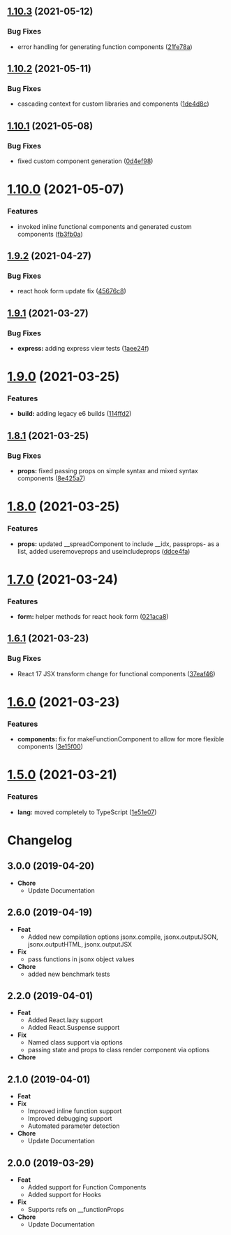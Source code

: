 ## [1.10.3](https://github.com/repetere/jsonx/compare/v1.10.2...v1.10.3) (2021-05-12)


### Bug Fixes

* error handling for generating function components ([21fe78a](https://github.com/repetere/jsonx/commit/21fe78a9ffac8009745f527dde8a03177f9c642b))

## [1.10.2](https://github.com/repetere/jsonx/compare/v1.10.1...v1.10.2) (2021-05-11)


### Bug Fixes

* cascading context for custom libraries and components ([1de4d8c](https://github.com/repetere/jsonx/commit/1de4d8c391c990b310dbaf6b6c8b2fc5a8702460))

## [1.10.1](https://github.com/repetere/jsonx/compare/v1.10.0...v1.10.1) (2021-05-08)


### Bug Fixes

* fixed custom component generation ([0d4ef98](https://github.com/repetere/jsonx/commit/0d4ef98da5808e8b847e9d73348383b47d4cbdaa))

# [1.10.0](https://github.com/repetere/jsonx/compare/v1.9.2...v1.10.0) (2021-05-07)


### Features

* invoked inline functional components and generated custom components ([fb3fb0a](https://github.com/repetere/jsonx/commit/fb3fb0af9270628340aef2873b05c393703a515c))

## [1.9.2](https://github.com/repetere/jsonx/compare/v1.9.1...v1.9.2) (2021-04-27)


### Bug Fixes

* react hook form update fix ([45676c8](https://github.com/repetere/jsonx/commit/45676c8428d8a0abd3ae51bd14851228782153e0))

## [1.9.1](https://github.com/repetere/jsonx/compare/v1.9.0...v1.9.1) (2021-03-27)


### Bug Fixes

* **express:** adding express view tests ([1aee24f](https://github.com/repetere/jsonx/commit/1aee24ff6775ebafec9549148925c7c0feba67ee))

# [1.9.0](https://github.com/repetere/jsonx/compare/v1.8.1...v1.9.0) (2021-03-25)


### Features

* **build:** adding legacy e6 builds ([114ffd2](https://github.com/repetere/jsonx/commit/114ffd257890b4ab17bbd8f707eda20880775b6d))

## [1.8.1](https://github.com/repetere/jsonx/compare/v1.8.0...v1.8.1) (2021-03-25)


### Bug Fixes

* **props:** fixed passing props on simple syntax and mixed syntax components ([8e425a7](https://github.com/repetere/jsonx/commit/8e425a7f218b5a4753a93db0e859bd3f57c80a22))

# [1.8.0](https://github.com/repetere/jsonx/compare/v1.7.0...v1.8.0) (2021-03-25)


### Features

* **props:** updated __spreadComponent to include __idx, passprops- as a list, added useremoveprops and useincludeprops ([ddce4fa](https://github.com/repetere/jsonx/commit/ddce4fa62d70bda3c638aee3dee675060459c4e4))

# [1.7.0](https://github.com/repetere/jsonx/compare/v1.6.1...v1.7.0) (2021-03-24)


### Features

* **form:** helper methods for react hook form ([021aca8](https://github.com/repetere/jsonx/commit/021aca8afb9bc2e956d72b0683708a1c582b776d))

## [1.6.1](https://github.com/repetere/jsonx/compare/v1.6.0...v1.6.1) (2021-03-23)


### Bug Fixes

* React 17 JSX transform change for functional components ([37eaf46](https://github.com/repetere/jsonx/commit/37eaf467309b36eb45dd131e962e39a851182ef7))

# [1.6.0](https://github.com/repetere/jsonx/compare/v1.5.0...v1.6.0) (2021-03-23)


### Features

* **components:** fix for makeFunctionComponent to allow for more flexible components ([3e15f00](https://github.com/repetere/jsonx/commit/3e15f0013d62561a7c5d69bfb44824cc59ec52d2))

# [1.5.0](https://github.com/repetere/jsonx/compare/v1.4.2...v1.5.0) (2021-03-21)


### Features

* **lang:** moved completely to TypeScript ([1e51e07](https://github.com/repetere/jsonx/commit/1e51e07fe64f363ced6a72427119304537a4375c))

# Changelog

## 3.0.0 (2019-04-20)

- **Chore**
  - Update Documentation

## 2.6.0 (2019-04-19)

- **Feat**
  - Added new compilation options jsonx.compile, jsonx.outputJSON, jsonx.outputHTML, jsonx.outputJSX
- **Fix**
  - pass functions in jsonx object values
- **Chore**
  - added new benchmark tests

## 2.2.0 (2019-04-01)

- **Feat**
  - Added React.lazy support
  - Added React.Suspense support
- **Fix**
  - Named class support via options
  - passing state and props to class render component via options
- **Chore**
  
## 2.1.0 (2019-04-01)

- **Feat**
- **Fix**
  - Improved inline function support
  - Improved debugging support
  - Automated parameter detection
- **Chore**
  - Update Documentation

## 2.0.0 (2019-03-29)

- **Feat**
  - Added support for Function Components
  - Added support for Hooks
- **Fix**
  - Supports refs on __functionProps
- **Chore**
  - Update Documentation
